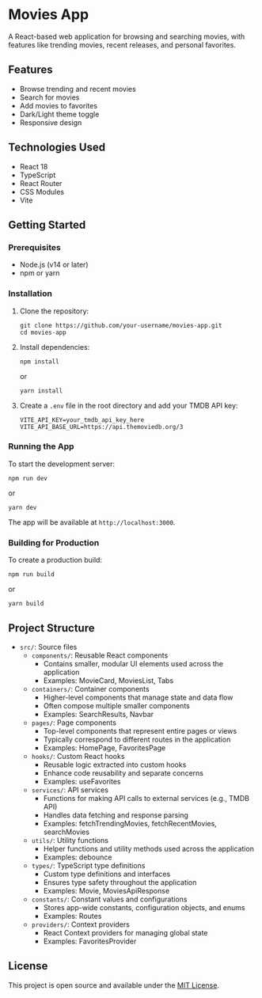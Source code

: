 # Movies App

A React-based web application for browsing and searching movies, with features like trending movies, recent releases, and personal favorites.

## Features

- Browse trending and recent movies
- Search for movies
- Add movies to favorites
- Dark/Light theme toggle
- Responsive design

## Technologies Used

- React 18
- TypeScript
- React Router
- CSS Modules
- Vite

## Getting Started

### Prerequisites

- Node.js (v14 or later)
- npm or yarn

### Installation

1. Clone the repository:

   ```
   git clone https://github.com/your-username/movies-app.git
   cd movies-app
   ```

2. Install dependencies:

   ```
   npm install
   ```

   or

   ```
   yarn install
   ```

3. Create a `.env` file in the root directory and add your TMDB API key:
   ```
   VITE_API_KEY=your_tmdb_api_key_here
   VITE_API_BASE_URL=https://api.themoviedb.org/3
   ```

### Running the App

To start the development server:

```
npm run dev
```

or

```
yarn dev
```

The app will be available at `http://localhost:3000`.

### Building for Production

To create a production build:

```
npm run build
```

or

```
yarn build
```

## Project Structure

- `src/`: Source files
  - `components/`: Reusable React components
    - Contains smaller, modular UI elements used across the application
    - Examples: MovieCard, MoviesList, Tabs
  - `containers/`: Container components
    - Higher-level components that manage state and data flow
    - Often compose multiple smaller components
    - Examples: SearchResults, Navbar
  - `pages/`: Page components
    - Top-level components that represent entire pages or views
    - Typically correspond to different routes in the application
    - Examples: HomePage, FavoritesPage
  - `hooks/`: Custom React hooks
    - Reusable logic extracted into custom hooks
    - Enhance code reusability and separate concerns
    - Examples: useFavorites
  - `services/`: API services
    - Functions for making API calls to external services (e.g., TMDB API)
    - Handles data fetching and response parsing
    - Examples: fetchTrendingMovies, fetchRecentMovies, searchMovies
  - `utils/`: Utility functions
    - Helper functions and utility methods used across the application
    - Examples: debounce
  - `types/`: TypeScript type definitions
    - Custom type definitions and interfaces
    - Ensures type safety throughout the application
    - Examples: Movie, MoviesApiResponse
  - `constants/`: Constant values and configurations
    - Stores app-wide constants, configuration objects, and enums
    - Examples: Routes
  - `providers/`: Context providers
    - React Context providers for managing global state
    - Examples: FavoritesProvider

## License

This project is open source and available under the [MIT License](LICENSE).
